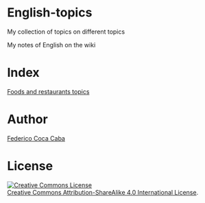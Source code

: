 # English-topics
My collection of topics on different topics

My notes of English on the wiki

# **Index**

[Foods and restaurants topics](https://github.com/fgcoca/English-topics/blob/master/Foods-restaurants-topics.md)



# **Author**

[Federico Coca Caba](https://github.com/fgcoca)

# **License**
<a rel="license" href="http://creativecommons.org/licenses/by-sa/4.0/"><img alt="Creative Commons License" style="border-width:0" src="https://i.creativecommons.org/l/by-sa/4.0/88x31.png" /></a><br /> <a rel="license" href="http://creativecommons.org/licenses/by-sa/4.0/">Creative Commons Attribution-ShareAlike 4.0 International License</a>.

